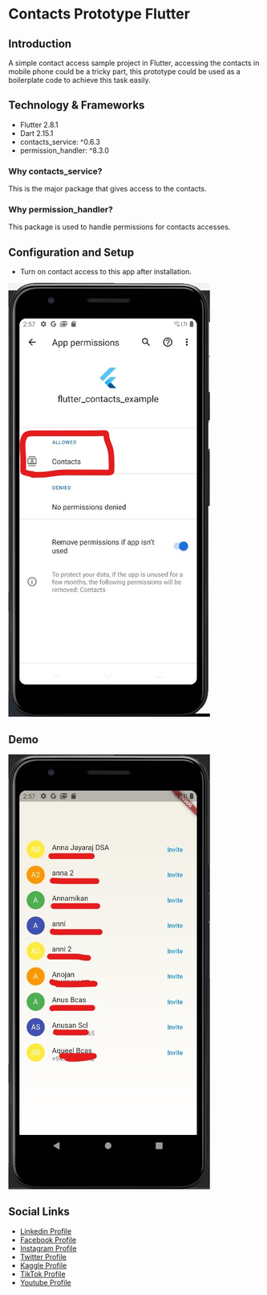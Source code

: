 # Contacts Prototype Flutter

## Introduction

A simple contact access sample project in Flutter, accessing the contacts in mobile phone could be a tricky part, this prototype could be used as a boilerplate code to achieve this task easily.

## Technology & Frameworks
- Flutter 2.8.1
- Dart 2.15.1
- contacts_service: ^0.6.3
- permission_handler: ^8.3.0    


### Why contacts_service?

This is the major package that gives access to the contacts.

### Why permission_handler?

This package is used to handle permissions for contacts accesses.


## Configuration and Setup

- Turn on contact access to this app after installation.

![Demo](github-readme-contents/im2.jpg)

## Demo

![Demo](github-readme-contents/im1.jpg)

## Social Links

* [Linkedin Profile](https://www.linkedin.com/in/gunarakulangunaretnam)
* [Facebook Profile](https://www.facebook.com/gunarakulangr.page)
* [Instagram Profile](https://www.instagram.com/gunarakulangunaretnam)
* [Twitter Profile ](https://twitter.com/gunarakulangr)
* [Kaggle Profile](https://www.kaggle.com/gunarakulangr)
* [TikTok Profile](https://www.tiktok.com/@gunarakulangunaretnam)
* [Youtube Profile](https://www.youtube.com/channel/UCMWkED5sabgVZSCKjZuRJXA)
